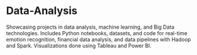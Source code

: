# Data-Analysis
Showcasing projects in data analysis, machine learning, and Big Data technologies. Includes Python notebooks, datasets, and code for real-time emotion recognition, financial data analysis, and data pipelines with Hadoop and Spark. Visualizations done using Tableau and Power BI.
